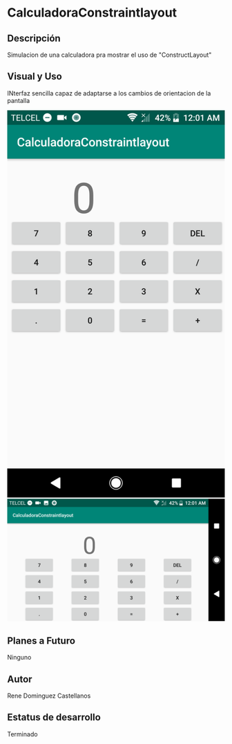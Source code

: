 # CalculadoraConstraintlayout
## Descripción
Simulacion de una calculadora pra mostrar el uso de "ConstructLayout"

## Visual y Uso
INterfaz sencilla capaz de adaptarse a los cambios de orientacion de la pantalla
  
![](https://raw.githubusercontent.com/ReneDoca/CalculadoraConstraintlayout/master/Screenshot_20191219-000116(1).png)
![](https://raw.githubusercontent.com/ReneDoca/CalculadoraConstraintlayout/master/Screenshot_20191219-000129.png)

## Planes a Futuro
Ninguno
## Autor
Rene Dominguez Castellanos
## Estatus de desarrollo
Terminado
